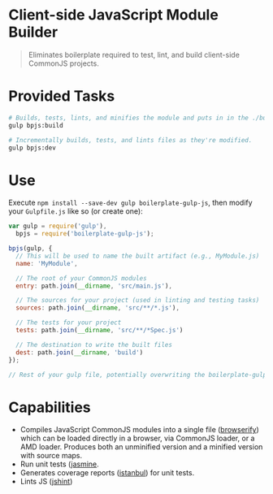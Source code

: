 # Client-side JavaScript Module Builder

> Eliminates boilerplate required to test, lint, and build client-side CommonJS projects.

# Provided Tasks
```sh
# Builds, tests, lints, and minifies the module and puts in in the ./build folder.
gulp bpjs:build

# Incrementally builds, tests, and lints files as they're modified.
gulp bpjs:dev
```

# Use
Execute `npm install --save-dev gulp boilerplate-gulp-js`, then modify your `Gulpfile.js` like so (or create one):

```javascript
var gulp = require('gulp'),
  bpjs = require('boilerplate-gulp-js');

bpjs(gulp, {
  // This will be used to name the built artifact (e.g., MyModule.js)
  name: 'MyModule',

  // The root of your CommonJS modules
  entry: path.join(__dirname, 'src/main.js'),

  // The sources for your project (used in linting and testing tasks)
  sources: path.join(__dirname, 'src/**/*.js'),

  // The tests for your project
  tests: path.join(__dirname, 'src/**/*Spec.js')

  // The destination to write the built files
  dest: path.join(__dirname, 'build')
});

// Rest of your gulp file, potentially overwriting the boilerplate-gulp tasks...
```

# Capabilities
* Compiles JavaScript CommonJS modules into a single file ([browserify](http://browserify.org/)) which can be loaded directly in a browser, via CommonJS loader, or a AMD loader. Produces both an unminified version and a minified version with  source maps.
* Run unit tests ([jasmine](http://jasmine.github.io/2.0/introduction.html).
* Generates coverage reports ([istanbul](https://github.com/gotwarlost/istanbul)) for unit tests.
* Lints JS ([jshint](http://www.jshint.com/))
